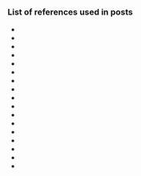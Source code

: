 ### List of references used in posts
* [^unb1]: [Toward Generating a New Intrusion Detection Dataset and Intrusion Traffic Characterization](https://www.scitepress.org/Papers/2018/66398/66398.pdf)
* [^notes1]: [Feature descriptions](https://github.com/r-dube/CICIDS/blob/main/notes/cicflowmeter-2020-ReadMe.txt)
* [^notes2]: [Lab notes](https://github.com/r-dube/CICIDS/blob/main/notes/lab-notes.txt)
* [^colab1]: [Data processing code for Colab](https://github.com/r-dube/CICIDS/blob/main/ids_data.ipynb)
* [^colab2]: [Logistic, neural networks, KNN code for Colab](https://github.com/r-dube/CICIDS/blob/main/ids_classifiers.ipynb)
* [^colab3]: [KNN experimentation on Colab](https://github.com/r-dube/CICIDS/blob/main/ids_knn.ipynb)
* [^colab4]: [GMM experimentation on Colab](https://github.com/r-dube/CICIDS/blob/main/ids_gmm.ipynb)
* [^colab5]: [PCA experimentation on Colab](https://github.com/r-dube/CICIDS/blob/main/ids_pca.ipynb)
* [^colab6]: [Experimentation with two classes on Colab](https://github.com/r-dube/CICIDS/blob/main/ids_twoclass.ipynb)
* [^colab7]: [Experimentation with isolation forest on Colab](https://github.com/r-dube/CICIDS/blob/main/ids_heartbleed.ipynb)
* [^colab8]: [NN reimplementation with Keras and TensorFlow](https://github.com/r-dube/CICIDS/blob/main/ids_keras_tf.ipynb)
* [^scripts1]: [Data processing script for a local machine](https://github.com/r-dube/CICIDS/blob/main/scripts/ids_utils.py)
* [^data1]: [Processed data](https://github.com/r-dube/CICIDS/blob/main/MachineLearningCVE/processed/bal-cicids2017.csv)
* [^data2]: [Reduced attack data](https://github.com/r-dube/CICIDS/blob/main/MachineLearningCVE/processed/small-cicids2017.csv)
* [^data3]: [Two-class attack data](https://github.com/r-dube/CICIDS/blob/main/MachineLearningCVE/processed/twoclass-cicids2017.csv)
* [^data4]: [Heartbleed attack data](https://github.com/r-dube/CICIDS/blob/main/MachineLearningCVE/processed/heartbleed-cicids2017.csv)
* [^lizard1]: [Keras - Python Deep Learning Neural Network API](https://deeplizard.com/learn/video/RznKVRTFkBY)
